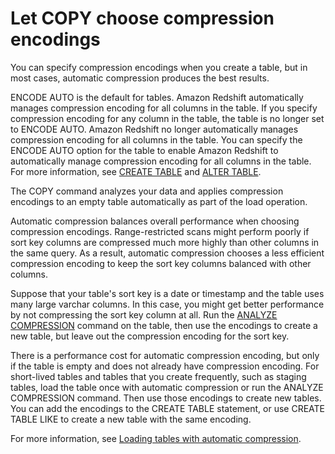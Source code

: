 # Let COPY choose compression encodings<a name="c_best-practices-use-auto-compression"></a>

You can specify compression encodings when you create a table, but in most cases,  automatic compression produces the best results\.

ENCODE AUTO is the default for tables\. Amazon Redshift automatically manages compression encoding for all columns in the table\. If you specify compression encoding for any column in the table, the table is no longer set to ENCODE AUTO\. Amazon Redshift no longer automatically manages compression encoding for all columns in the table\. You can specify the ENCODE AUTO option for the table to enable Amazon Redshift to automatically manage compression encoding for all columns in the table\. For more information, see [CREATE TABLE](r_CREATE_TABLE_NEW.md) and [ALTER TABLE](r_ALTER_TABLE.md)\.

The COPY command analyzes your data and applies compression encodings to an empty table automatically as part of the load operation\. 

Automatic compression balances overall performance when choosing compression encodings\. Range\-restricted scans might perform poorly if sort key columns are compressed much more highly than other columns in the same query\. As a result, automatic compression chooses a less efficient compression encoding to keep the sort key columns balanced with other columns\.

Suppose that your table's sort key is a date or timestamp and the table uses many large varchar columns\. In this case, you might get better performance by not compressing the sort key column at all\. Run the [ANALYZE COMPRESSION](r_ANALYZE_COMPRESSION.md) command on the table, then use the encodings to create a new table, but leave out the compression encoding for the sort key\.

There is a performance cost for automatic compression encoding, but only if the table is empty and does not already have compression encoding\. For short\-lived tables and tables that you create frequently, such as staging tables, load the table once with automatic compression or run the ANALYZE COMPRESSION command\. Then use those encodings to create new tables\. You can add the encodings to the CREATE TABLE statement, or use CREATE TABLE LIKE to create a new table with the same encoding\. 

For more information, see [Loading tables with automatic compression](c_Loading_tables_auto_compress.md)\.